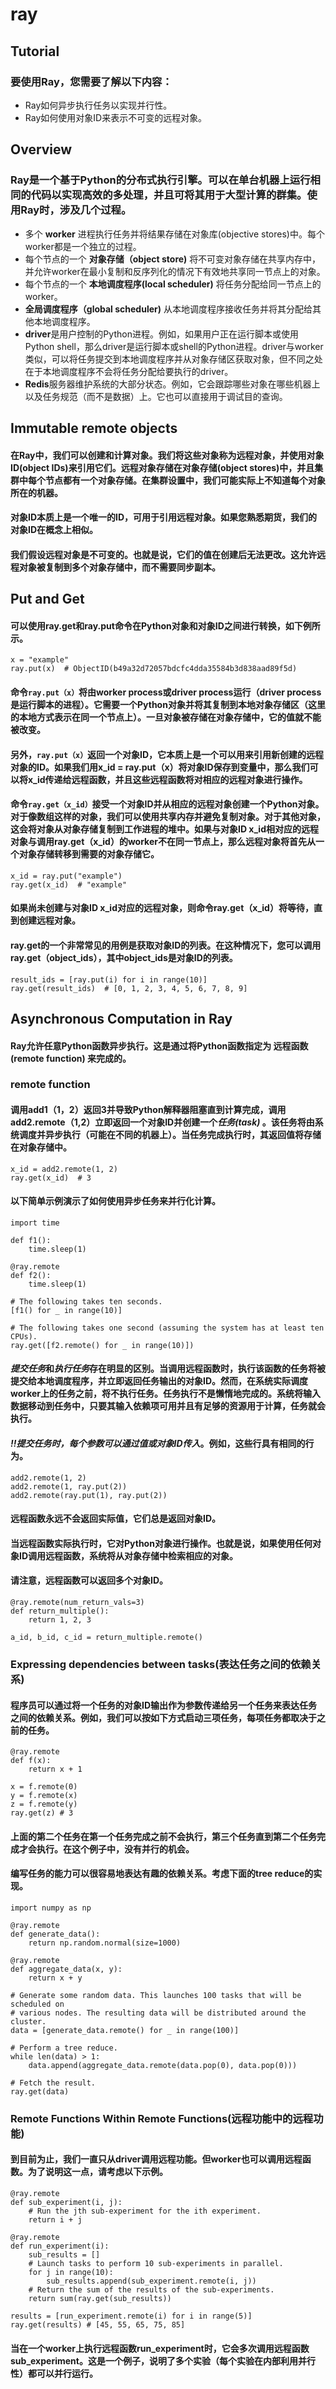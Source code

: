 # ray
## Tutorial
### 要使用Ray，您需要了解以下内容： 
* Ray如何异步执行任务以实现并行性。 
* Ray如何使用对象ID来表示不可变的远程对象。
## Overview
### Ray是一个基于Python的分布式执行引擎。可以在单台机器上运行相同的代码以实现高效的多处理，并且可将其用于大型计算的群集。使用Ray时，涉及几个过程。
* 多个 **worker** 进程执行任务并将结果存储在对象库(objective stores)中。每个worker都是一个独立的过程。
* 每个节点的一个 **对象存储（object store)** 将不可变对象存储在共享内存中，并允许worker在最小复制和反序列化的情况下有效地共享同一节点上的对象。
* 每个节点的一个 **本地调度程序(local scheduler)** 将任务分配给同一节点上的worker。 
* **全局调度程序（global scheduler)** 从本地调度程序接收任务并将其分配给其他本地调度程序。
* **driver**是用户控制的Python进程。例如，如果用户正在运行脚本或使用Python shell，那么driver是运行脚本或shell的Python进程。driver与worker类似，可以将任务提交到本地调度程序并从对象存储区获取对象，但不同之处在于本地调度程序不会将任务分配给要执行的driver。
* **Redis**服务器维护系统的大部分状态。例如，它会跟踪哪些对象在哪些机器上以及任务规范（而不是数据）上。它也可以直接用于调试目的查询。
## Immutable remote objects
#### 在Ray中，我们可以创建和计算对象。我们将这些对象称为远程对象，并使用对象ID(object IDs)来引用它们。远程对象存储在对象存储(object stores)中，并且集群中每个节点都有一个对象存储。在集群设置中，我们可能实际上不知道每个对象所在的机器。
#### 对象ID本质上是一个唯一的ID，可用于引用远程对象。如果您熟悉期货，我们的对象ID在概念上相似。
#### 我们假设远程对象是不可变的。也就是说，它们的值在创建后无法更改。这允许远程对象被复制到多个对象存储中，而不需要同步副本。
## Put and Get
#### 可以使用ray.get和ray.put命令在Python对象和对象ID之间进行转换，如下例所示。
```
x = "example"
ray.put(x)  # ObjectID(b49a32d72057bdcfc4dda35584b3d838aad89f5d)
```
#### 命令`ray.put（x）`将由worker process或driver process运行（driver process是运行脚本的进程）。它需要一个Python对象并将其复制到本地对象存储区（这里的本地方式表示在同一个节点上）。一旦对象被存储在对象存储中，它的值就不能被改变。
#### 另外，`ray.put（x）`返回一个对象ID，它本质上是一个可以用来引用新创建的远程对象的ID。如果我们用x_id = ray.put（x）将对象ID保存到变量中，那么我们可以将x_id传递给远程函数，并且这些远程函数将对相应的远程对象进行操作。
#### 命令`ray.get（x_id）`接受一个对象ID并从相应的远程对象创建一个Python对象。对于像数组这样的对象，我们可以使用共享内存并避免复制对象。对于其他对象，这会将对象从对象存储复制到工作进程的堆中。如果与对象ID x_id相对应的远程对象与调用ray.get（x_id）的worker不在同一节点上，那么远程对象将首先从一个对象存储转移到需要的对象存储它。
```
x_id = ray.put("example")
ray.get(x_id)  # "example"
```
#### 如果尚未创建与对象ID x_id对应的远程对象，则命令ray.get（x_id）将等待，直到创建远程对象。
#### ray.get的一个非常常见的用例是获取对象ID的列表。在这种情况下，您可以调用ray.get（object_ids），其中object_ids是对象ID的列表。
```
result_ids = [ray.put(i) for i in range(10)]
ray.get(result_ids)  # [0, 1, 2, 3, 4, 5, 6, 7, 8, 9]
```
## Asynchronous Computation in Ray
#### Ray允许任意Python函数异步执行。这是通过将Python函数指定为 **远程函数(remote function)** 来完成的。
### remote function
#### 调用add1（1，2）返回3并导致Python解释器阻塞直到计算完成，调用add2.remote（1,2）立即返回一个对象ID并创建一个*任务(task)* 。该任务将由系统调度并异步执行（可能在不同的机器上）。当任务完成执行时，其返回值将存储在对象存储中。
```
x_id = add2.remote(1, 2)
ray.get(x_id)  # 3
```
#### 以下简单示例演示了如何使用异步任务来并行化计算。
```
import time

def f1():
    time.sleep(1)

@ray.remote
def f2():
    time.sleep(1)

# The following takes ten seconds.
[f1() for _ in range(10)]

# The following takes one second (assuming the system has at least ten CPUs).
ray.get([f2.remote() for _ in range(10)])
```
#### *提交任务*和*执行任务*存在明显的区别。当调用远程函数时，执行该函数的任务将被提交给本地调度程序，并立即返回任务输出的对象ID。然而，在系统实际调度worker上的任务之前，将不执行任务。任务执行不是懒惰地完成的。系统将输入数据移动到任务中，只要其输入依赖项可用并且有足够的资源用于计算，任务就会执行。
#### *!!提交任务时，每个参数可以通过值或对象ID传入*。例如，这些行具有相同的行为。
```
add2.remote(1, 2)
add2.remote(1, ray.put(2))
add2.remote(ray.put(1), ray.put(2))
```
#### 远程函数永远不会返回实际值，它们总是返回对象ID。
#### 当远程函数实际执行时，它对Python对象进行操作。也就是说，如果使用任何对象ID调用远程函数，系统将从对象存储中检索相应的对象。
#### 请注意，远程函数可以返回多个对象ID。
```
@ray.remote(num_return_vals=3)
def return_multiple():
    return 1, 2, 3

a_id, b_id, c_id = return_multiple.remote()
```
### Expressing dependencies between tasks(表达任务之间的依赖关系)
#### 程序员可以通过将一个任务的对象ID输出作为参数传递给另一个任务来表达任务之间的依赖关系。例如，我们可以按如下方式启动三项任务，每项任务都取决于之前的任务。
```
@ray.remote
def f(x):
    return x + 1

x = f.remote(0)
y = f.remote(x)
z = f.remote(y)
ray.get(z) # 3
```
#### 上面的第二个任务在第一个任务完成之前不会执行，第三个任务直到第二个任务完成才会执行。在这个例子中，没有并行的机会。
#### 编写任务的能力可以很容易地表达有趣的依赖关系。考虑下面的tree reduce的实现。
```
import numpy as np

@ray.remote
def generate_data():
    return np.random.normal(size=1000)

@ray.remote
def aggregate_data(x, y):
    return x + y

# Generate some random data. This launches 100 tasks that will be scheduled on
# various nodes. The resulting data will be distributed around the cluster.
data = [generate_data.remote() for _ in range(100)]

# Perform a tree reduce.
while len(data) > 1:
    data.append(aggregate_data.remote(data.pop(0), data.pop(0)))

# Fetch the result.
ray.get(data)
```
### Remote Functions Within Remote Functions(远程功能中的远程功能)
#### 到目前为止，我们一直只从driver调用远程功能。但worker也可以调用远程函数。为了说明这一点，请考虑以下示例。
```
@ray.remote
def sub_experiment(i, j):
    # Run the jth sub-experiment for the ith experiment.
    return i + j

@ray.remote
def run_experiment(i):
    sub_results = []
    # Launch tasks to perform 10 sub-experiments in parallel.
    for j in range(10):
        sub_results.append(sub_experiment.remote(i, j))
    # Return the sum of the results of the sub-experiments.
    return sum(ray.get(sub_results))

results = [run_experiment.remote(i) for i in range(5)]
ray.get(results) # [45, 55, 65, 75, 85]
```
#### 当在一个worker上执行远程函数run_experiment时，它会多次调用远程函数sub_experiment。这是一个例子，说明了多个实验（每个实验在内部利用并行性）都可以并行运行。
#### 
#### 
#### 
#### 
#### 
#### 
#### 
#### 
#### 
#### 
#### 
#### 
#### 
#### 
